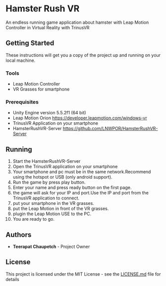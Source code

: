 # Hamster Rush VR

An endless running game application about hamster with Leap Motion Controller in Virtual Reality with TrinusVR

## Getting Started

These instructions will get you a copy of the project up and running on your local machine. 

### Tools
* Leap Motion Controller
* VR Grasses for smartphone
### Prerequisites

* Unity Engine version 5.5.2f1 (64 bit)
* Leap Motion Orion https://developer.leapmotion.com/windows-vr
* TrinusVR Application on your smartphone
* HamsterRushVR-Server https://github.com/LNWPOR/HamsterRushVR-Server

## Running

1. Start the HamsterRushVR-Server
2. Open the TrinusVR application on your smartphone
3. Your smartphone and pc must be in the same network.Recommend using the hotspot or USB (only android support).
4. Run the game by press play button.
5. Enter your name and press ready button on the first page.
6. the game will ask for your IP and port.Use the IP and port from the TrinusVR application to connect.
7. put your smartphone in the VR grasses.
8. put the Leap Motion in front of the VR grasses.
9. plugin the Leap Motion USE to the PC.
10. You are ready to go.

## Authors

* **Teerapat Chaupetch** - Project Owner

## License

This project is licensed under the MIT License - see the [LICENSE.md](LICENSE.md) file for details